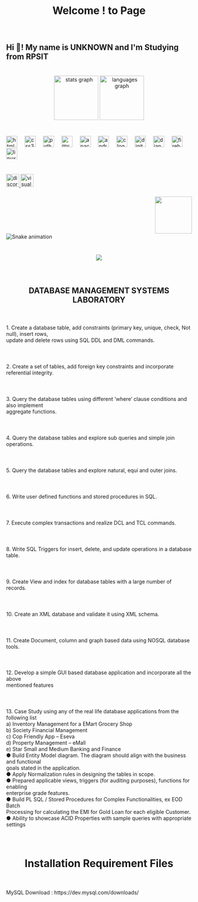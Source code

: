 <br clear="both">

<h1 align="center">Welcome ! to Page</h1>

###

<br clear="both">

<h2 align="left">Hi 👋! My name is UNKNOWN and I'm Studying from RPSIT</h2>

###

<br clear="both">

<div align="center">
  <img src="https://github-readme-stats.vercel.app/api?username=UNKNOWNhacking&hide_title=false&hide_rank=false&show_icons=true&include_all_commits=true&count_private=true&disable_animations=false&theme=radical&locale=en&hide_border=false&custom_title=PUGALMANI%20A" height="120" alt="stats graph"  />
  <img src="https://github-readme-stats.vercel.app/api/top-langs?username=UNKNOWNhacking&locale=en&hide_title=false&layout=compact&card_width=320&langs_count=10&theme=radical&hide_border=false" height="120" alt="languages graph"  />
</div>

###

<br clear="both">

<div align="left">
  <img src="https://cdn.jsdelivr.net/gh/devicons/devicon/icons/html5/html5-original.svg" height="30" alt="html5 logo"  />
  <img width="12" />
  <img src="https://cdn.jsdelivr.net/gh/devicons/devicon/icons/css3/css3-original.svg" height="30" alt="css3 logo"  />
  <img width="12" />
  <img src="https://cdn.jsdelivr.net/gh/devicons/devicon/icons/python/python-original.svg" height="30" alt="python logo"  />
  <img width="12" />
  <img src="https://cdn.jsdelivr.net/gh/devicons/devicon/icons/mysql/mysql-original.svg" height="30" alt="mysql logo"  />
  <img width="12" />
  <img src="https://cdn.jsdelivr.net/gh/devicons/devicon/icons/apache/apache-original.svg" height="30" alt="apache logo"  />
  <img width="12" />
  <img src="https://cdn.jsdelivr.net/gh/devicons/devicon/icons/android/android-original.svg" height="30" alt="android logo"  />
  <img width="12" />
  <img src="https://cdn.jsdelivr.net/gh/devicons/devicon/icons/c/c-original.svg" height="30" alt="c logo"  />
  <img width="12" />
  <img src="https://cdn.jsdelivr.net/gh/devicons/devicon/icons/digitalocean/digitalocean-original.svg" height="30" alt="digitalocean logo"  />
  <img width="12" />
  <img src="https://cdn.jsdelivr.net/gh/devicons/devicon/icons/django/django-plain.svg" height="30" alt="django logo"  />
  <img width="12" />
  <img src="https://cdn.jsdelivr.net/gh/devicons/devicon/icons/firebase/firebase-plain.svg" height="30" alt="firebase logo"  />
  <img width="12" />
  <img src="https://cdn.jsdelivr.net/gh/devicons/devicon/icons/linux/linux-original.svg" height="30" alt="linux logo"  />
</div>

###

<br clear="both">

<div align="left">
  <a href="https://discord.gg/ey9AxfWAa2" target="_blank">
    <img src="https://img.shields.io/static/v1?message=Discord&logo=discord&label=&color=7289DA&logoColor=white&labelColor=&style=for-the-badge" height="35" alt="discord logo"  />
  </a>
  <img src="https://img.shields.io/static/v1?message=Visual%20Studio%20Marketplace&logo=visualstudio&label=&color=e2165e&logoColor=white&labelColor=&style=for-the-badge" height="35" alt="visualstudio logo"  />
</div>

###

<img align="right" height="100" src="https://avatars.githubusercontent.com/u/114736256?s=48&v=4"  />

###

<br clear="both">

<img src="https://raw.githubusercontent.com/UNKNOWNhacking/UNKNOWNhacking/output/snake.svg" alt="Snake animation" />

###

<br clear="both">

<div align="center">
  <img src="https://profile-counter.glitch.me/UNKNOWNhacking/count.svg?"  />
</div>

###

<br clear="both">

<h2 align="center">DATABASE MANAGEMENT SYSTEMS LABORATORY</h2>

###

<br clear="both">

<p align="left">1. Create a database table, add constraints (primary key, unique, check, Not null), insert rows, <br>update and delete rows using SQL DDL and DML commands.</p>

###

<br clear="both">

<p align="left">2. Create a set of tables, add foreign key constraints and incorporate referential integrity.</p>

###

<br clear="both">

<p align="left">3. Query the database tables using different ‘where’ clause conditions and also implement <br>aggregate functions.</p>

###

<br clear="both">

<p align="left">4. Query the database tables and explore sub queries and simple join operations.</p>

###

<br clear="both">

<p align="left">5. Query the database tables and explore natural, equi and outer joins.</p>

###

<br clear="both">

<p align="left">6. Write user defined functions and stored procedures in SQL.</p>

###

<br clear="both">

<p align="left">7. Execute complex transactions and realize DCL and TCL commands.</p>

###

<br clear="both">

<p align="left">8. Write SQL Triggers for insert, delete, and update operations in a database table.</p>

###

<br clear="both">

<p align="left">9. Create View and index for database tables with a large number of records.</p>

###

<br clear="both">

<p align="left">10. Create an XML database and validate it using XML schema.</p>

###

<br clear="both">

<p align="left">11. Create Document, column and graph based data using NOSQL database tools.</p>

###

<br clear="both">

<p align="left">12.  Develop a simple GUI based database application and incorporate all the above<br>mentioned features</p>

###

<br clear="both">

<p align="left">13. Case Study using any of the real life database applications from the following list <br>a) Inventory Management for a EMart Grocery Shop <br>b) Society Financial Management <br>c) Cop Friendly App – Eseva <br>d) Property Management – eMall <br>e) Star Small and Medium Banking and Finance <br>● Build Entity Model diagram. The diagram should align with the business and functional <br>goals stated in the application. <br>● Apply Normalization rules in designing the tables in scope. <br>● Prepared applicable views, triggers (for auditing purposes), functions for enabling <br>enterprise grade features. <br>● Build PL SQL / Stored Procedures for Complex Functionalities, ex EOD Batch <br>Processing for calculating the EMI for Gold Loan for each eligible Customer. <br>● Ability to showcase ACID Properties with sample queries with appropriate settings</p>

###

<br clear="both">

<h1 align="center">Installation Requirement Files</h1>

###

<br clear="both">

<p align="left">MySQL Download : https://dev.mysql.com/downloads/</p>

###
